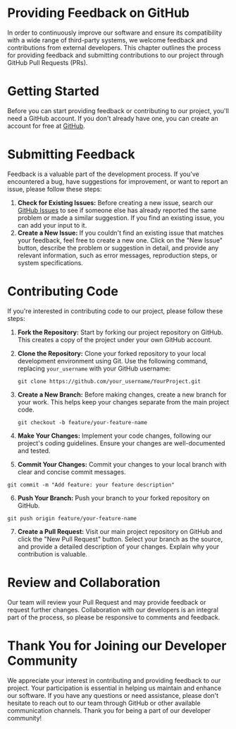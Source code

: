 # Providing Feedback on GitHub

In order to continuously improve our software and ensure its compatibility with a wide range of third-party systems, we welcome feedback and contributions from external developers. This chapter outlines the process for providing feedback and submitting contributions to our project through GitHub Pull Requests (PRs).

# Getting Started

Before you can start providing feedback or contributing to our project, you'll need a GitHub account. If you don't already have one, you can create an account for free at [GitHub](https://github.com/join).

# Submitting Feedback

Feedback is a valuable part of the development process. If you've encountered a bug, have suggestions for improvement, or want to report an issue, please follow these steps:

1. **Check for Existing Issues:** Before creating a new issue, search our [GitHub Issues](https://github.com/YourOrganization/YourProject/issues) to see if someone else has already reported the same problem or made a similar suggestion. If you find an existing issue, you can add your input to it.
2. **Create a New Issue:** If you couldn't find an existing issue that matches your feedback, feel free to create a new one. Click on the "New Issue" button, describe the problem or suggestion in detail, and provide any relevant information, such as error messages, reproduction steps, or system specifications.

# Contributing Code

If you're interested in contributing code to our project, please follow these steps:

1. **Fork the Repository:** Start by forking our project repository on GitHub. This creates a copy of the project under your own GitHub account.
2. **Clone the Repository:** Clone your forked repository to your local development environment using Git. Use the following command, replacing `your_username` with your GitHub username:

   ```shell
   git clone https://github.com/your_username/YourProject.git
   ```
3. **Create a New Branch:** Before making changes, create a new branch for your work. This helps keep your changes separate from the main project code.

   ```
   git checkout -b feature/your-feature-name
   ```
4. **Make Your Changes:** Implement your code changes, following our project's coding guidelines. Ensure your changes are well-documented and tested.
5. **Commit Your Changes:** Commit your changes to your local branch with clear and concise commit messages.

```
git commit -m "Add feature: your feature description"
```

6. **Push Your Branch:** Push your branch to your forked repository on GitHub.

```
git push origin feature/your-feature-name
```

7. **Create a Pull Request:** Visit our main project repository on GitHub and click the "New Pull Request" button. Select your branch as the source, and provide a detailed description of your changes. Explain why your contribution is valuable.

# Review and Collaboration

Our team will review your Pull Request and may provide feedback or request further changes. Collaboration with our developers is an integral part of the process, so please be responsive to comments and feedback.

# Thank You for Joining our Developer Community

We appreciate your interest in contributing and providing feedback to our project. Your participation is essential in helping us maintain and enhance our software. If you have any questions or need assistance, please don't hesitate to reach out to our team through GitHub or other available communication channels. Thank you for being a part of our developer community!
